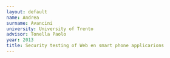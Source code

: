 ```yaml
---
layout: default 
name: Andrea
surname: Avancini
university: University of Trento
advisor: Tonella Paolo 
year: 2013
title: Security testing of Web en smart phone applicarions
---
```

